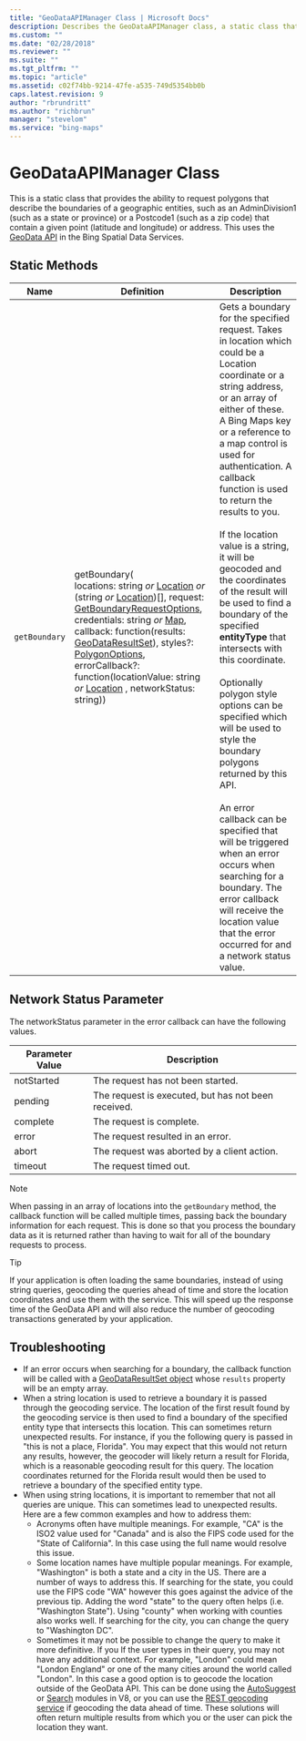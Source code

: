 ```yaml
---
title: "GeoDataAPIManager Class | Microsoft Docs"
description: Describes the GeoDataAPIManager class, a static class that provides the ability to request polygons that describe the boundaries of geographic entities, and details its static method, network status parameter, and troubleshooting tips.
ms.custom: ""
ms.date: "02/28/2018"
ms.reviewer: ""
ms.suite: ""
ms.tgt_pltfrm: ""
ms.topic: "article"
ms.assetid: c02f74bb-9214-47fe-a535-749d5354bb0b
caps.latest.revision: 9
author: "rbrundritt"
ms.author: "richbrun"
manager: "stevelom"
ms.service: "bing-maps"
---
```


# GeoDataAPIManager Class

This is a static class that provides the ability to request polygons that describe the boundaries of a geographic entities, such as an AdminDivision1 (such as a state or province) or a Postcode1 (such as a zip code) that contain a given point (latitude and longitude) or address. This uses the [GeoData API](../../../spatial-data-services/geodata-api.md) in the Bing Spatial Data Services.

## Static Methods

Name                    | Definition | Description
----------------------- | ---------- | --------------------------------
`getBoundary`           | getBoundary(<br/>locations: string _or_ [Location](../../map-control-api/location-class.md) _or_ (string _or_ [Location](../../map-control-api/location-class.md))[], request: [GetBoundaryRequestOptions](getboundaryrequestoptions-object.md), credentials: string _or_ [Map](../../map-control-api/map-class.md), callback: function(results: [GeoDataResultSet](geodataresultset-object.md)), styles?: [PolygonOptions](../../map-control-api/polygonoptions-object.md), errorCallback?: function(locationValue: string _or_ [Location](../../map-control-api/location-class.md) , networkStatus: string)) | Gets a boundary for the specified request. Takes in location which could be a Location coordinate or a string address, or an array of either of these. A Bing Maps key or a reference to a map control is used for authentication. A callback function is used to return the results to you.<br/><br/>If the location value is a string, it will be geocoded and the coordinates of the result will be used to find a boundary of the specified **entityType** that intersects with this coordinate.<br/><br/>Optionally polygon style options can be specified which will be used to style the boundary polygons returned by this API.<br/><br/>An error callback can be specified that will be triggered when an error occurs when searching for a boundary. The error callback will receive the location value that the error occurred for and a network status value. 

## Network Status Parameter

The networkStatus parameter in the error callback can have the following values.

| Parameter Value | Description                                         |
|-----------------|-----------------------------------------------------|
| notStarted      | The request has not been started.                   |
| pending         | The request is executed, but has not been received. |
| complete        | The request is complete.                            |
| error           | The request resulted in an error.                   |
| abort           | The request was aborted by a client action.         |
| timeout         | The request timed out.                              |

> [!NOTE]
> When passing in an array of locations into the `getBoundary` method, the callback function will be called multiple times, passing back the boundary information for each request. This is done so that you process the boundary data as it is returned rather than having to wait for all of the boundary requests to process.

> [!TIP]
> If your application is often loading the same boundaries, instead of using string queries, geocoding the queries ahead of time and store the location coordinates and use them with the service. This will speed up the response time of the GeoData API and will also reduce the number of geocoding transactions generated by your application.

## Troubleshooting

* If an error occurs when searching for a boundary, the callback function will be called with a [GeoDataResultSet object](geodataresultset-object.md) whose `results` property will be an empty array.
* When a string location is used to retrieve a boundary it is passed through the geocoding service. The location of the first result found by the geocoding service is then used to find a boundary of the specified entity type that intersects this location. This can sometimes return unexpected results. For instance, if you the following query is passed in "this is not a place, Florida". You may expect that this would not return any results, however, the geocoder will likely return a result for Florida, which is a reasonable geocoding result for this query. The location coordinates returned for the Florida result would then be used to retrieve a boundary of the specified entity type.
*  When using string locations, it is important to remember that not all queries are unique. This can sometimes lead to unexpected results. Here are a few common examples and how to address them:
    * Acronyms often have multiple meanings. For example, "CA" is the ISO2 value used for "Canada" and is also the FIPS code used for the "State of California". In this case using the full name would resolve this issue.
    * Some location names have multiple popular meanings. For example, "Washington" is both a state and a city in the US. There are a number of ways to address this. If searching for the state, you could use the FIPS code "WA" however this goes against the advice of the previous tip. Adding the word "state" to the query often helps (i.e. "Washington State"). Using "county" when working with counties also works well. If searching for the city, you can change the query to "Washington DC". 
	* Sometimes it may not be possible to change the query to make it more definitive. If you If the user types in their query, you may not have any additional context. For example, "London" could mean "London England" or one of the many cities around the world called "London". In this case a good option is to geocode the location outside of the GeoData API. This can be done using the [AutoSuggest](../autosuggest-module/index.md) or [Search](../search-module/index.md) modules in V8, or you can use the [REST geocoding service](../../../rest-services/index.md) if geocoding the data ahead of time. These solutions will often return multiple results from which you or the user can pick the location they want.
